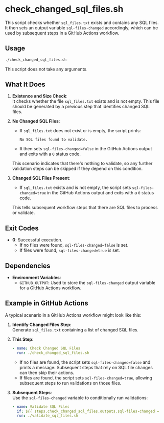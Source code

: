 # check_changed_sql_files.sh

This script checks whether `sql_files.txt` exists and contains any SQL files.  
It then sets an output variable `sql-files-changed` accordingly, which can be used by subsequent steps in a GitHub Actions workflow.

## Usage

```bash
./check_changed_sql_files.sh
```

This script does not take any arguments.

## What It Does

1. **Existence and Size Check**:  
   It checks whether the file `sql_files.txt` exists and is not empty. This file should be generated by a previous step that identifies changed SQL files.

2. **No Changed SQL Files**:  
   - If `sql_files.txt` does not exist or is empty, the script prints:
     ```
     No SQL files found to validate.
     ```
   - It then sets `sql-files-changed=false` in the GitHub Actions output and exits with a `0` status code.
   
   This scenario indicates that there's nothing to validate, so any further validation steps can be skipped if they depend on this condition.

3. **Changed SQL Files Present**:
   - If `sql_files.txt` exists and is not empty, the script sets `sql-files-changed=true` in the GitHub Actions output and exits with a `0` status code.
   
   This tells subsequent workflow steps that there are SQL files to process or validate.

## Exit Codes

- **0**: Successful execution.  
  - If no files were found, `sql-files-changed=false` is set.
  - If files were found, `sql-files-changed=true` is set.

## Dependencies

- **Environment Variables**:  
  - `GITHUB_OUTPUT`: Used to store the `sql-files-changed` output variable for a GitHub Actions workflow.

## Example in GitHub Actions

A typical scenario in a GitHub Actions workflow might look like this:

1. **Identify Changed Files Step**:  
   Generate `sql_files.txt` containing a list of changed SQL files.

2. **This Step**:  
   ```yaml
   - name: Check Changed SQL Files
     run: ./check_changed_sql_files.sh
   ```

   - If no files are found, the script sets `sql-files-changed=false` and prints a message. Subsequent steps that rely on SQL file changes can then skip their actions.
   - If files are found, the script sets `sql-files-changed=true`, allowing subsequent steps to run validations on those files.

3. **Subsequent Steps**:  
   Use the `sql-files-changed` variable to conditionally run validations:
   ```yaml
   - name: Validate SQL Files
     if: ${{ steps.check_changed_sql_files.outputs.sql-files-changed == 'true' }}
     run: ./validate_sql_files.sh
   ```